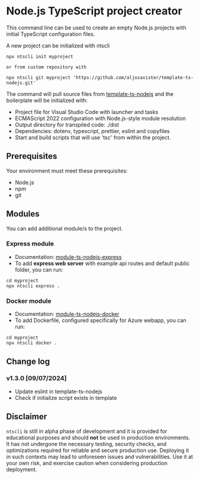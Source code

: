 # Node.js TypeScript project creator

This command line can be used to create an empty Node.js projects with initial TypeScript configuration files.

A new project can be initialized with ntscli
```
npx ntscli init myproject

or from custom repository with

npx ntscli git myproject 'https://github.com/aljosavister/template-ts-nodejs.git'
```

The command will pull source files from [template-ts-nodejs](https://github.com/aljosavister/template-ts-nodejs.git) and the boilerplate will be initialized with:
- Project file for Visual Studio Code with launcher and tasks
- ECMAScript 2022 configuration with Node.js-style module resolution
- Output directory for transpiled code: ./dist
- Dependencies: dotenv, typescript, prettier, eslint and copyfiles
- Start and build scripts that will use 'tsc' from within the project.

## Prerequisites

Your environment must meet these prerequisites:
- Node.js
- npm
- git

## Modules
You can add additional module/s to the project.

### Express module
- Documentation: [module-ts-nodejs-express](https://github.com/aljosavister/module-ts-nodejs-express)
- To add **express web server** with example api routes and default public folder, you can run:
```
cd myproject
npx ntscli express .
```

### Docker module
- Documentation: [module-ts-nodejs-docker](https://github.com/aljosavister/module-ts-nodejs-docker)
- To add Dockerfile, configured specifically for Azure webapp, you can run:
```
cd myproject
npx ntscli docker .
```

## Change log

### v1.3.0 [09/07/2024]

- Update eslint in template-ts-nodejs
- Check if initialize script exists in template

## Disclaimer

`ntscli` is still in alpha phase of development and it is provided for educational purposes and should **not** be used in production environments. It has not undergone the necessary testing, security checks, and optimizations required for reliable and secure production use. Deploying it in such contexts may lead to unforeseen issues and vulnerabilities. Use it at your own risk, and exercise caution when considering production deployment.
